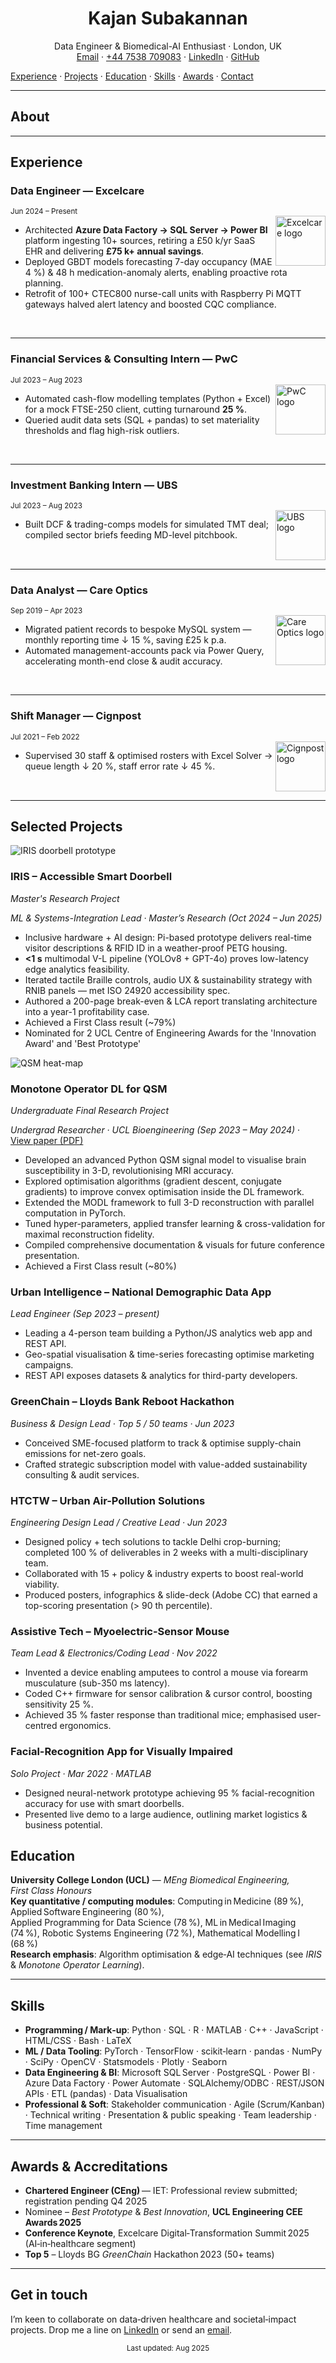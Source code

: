 <!-- Header image (optional) -->
<!-- ![Header](assets/images/header.png) -->

<h1 align="center">Kajan Subakannan</h1>
<p align="center">
  Data Engineer & Biomedical-AI Enthusiast · London, UK  
  <br/>
  <a href="mailto:kajan2backup@gmail.com">Email</a> ·
  <a href="tel:+447538709083">+44 7538 709083</a> ·
  <a href="https://www.linkedin.com/in/kajan-subakannan-578a16135/">LinkedIn</a> ·
  <a href="https://github.com/KajanGH">GitHub</a>
</p>
<div class="nav-panel">
  <a href="#experience">Experience</a> ·
  <a href="#selected-projects">Projects</a> ·
  <a href="#education">Education</a> ·
  <a href="#skills">Skills</a> ·
  <a href="#awards--accreditations">Awards</a> ·
  <a href="#get-in-touch">Contact</a>
</div>

---

## About


---
## Experience
<!-- ----------------------------------------------------------------- -->

### Data Engineer — Excelcare  
<sub>Jun 2024 – Present</sub>  
<img src="assets/images/logos/excelcare.png" height="80" style="object-fit:contain;" alt="Excelcare logo" align="right">

- Architected **Azure Data Factory → SQL Server → Power BI** platform ingesting 10+ sources, retiring a £50 k/yr SaaS EHR and delivering **£75 k+ annual savings**.  
- Deployed GBDT models forecasting 7-day occupancy (MAE 4 %) & 48 h medication-anomaly alerts, enabling proactive rota planning.  
- Retrofit of 100+ CTEC800 nurse-call units with Raspberry Pi MQTT gateways halved alert latency and boosted CQC compliance.  

<br clear="right"/>

---

### Financial Services & Consulting Intern — PwC  
<sub>Jul 2023 – Aug 2023</sub>  
<img src="assets/images/logos/pwc.png" height="80" style="object-fit:contain;" alt="PwC logo" align="right">

- Automated cash-flow modelling templates (Python + Excel) for a mock FTSE-250 client, cutting turnaround **25 %**.  
- Queried audit data sets (SQL + pandas) to set materiality thresholds and flag high-risk outliers.  

<br clear="right"/>

---

### Investment Banking Intern — UBS  
<sub>Jul 2023 – Aug 2023</sub>  
<img src="assets/images/logos/ubs.png" height="80" style="object-fit:contain;" alt="UBS logo" align="right">

- Built DCF & trading-comps models for simulated TMT deal; compiled sector briefs feeding MD-level pitchbook.  

<br clear="right"/>

---

### Data Analyst — Care Optics  
<sub>Sep 2019 – Apr 2023</sub>  
<img src="assets/images/logos/careoptics.png" height="80" style="object-fit:contain;" alt="Care Optics logo" align="right">

- Migrated patient records to bespoke MySQL system — monthly reporting time ↓ 15 %, saving £25 k p.a.  
- Automated management-accounts pack via Power Query, accelerating month-end close & audit accuracy.  

<br clear="right"/>

---

### Shift Manager — Cignpost  
<sub>Jul 2021 – Feb 2022</sub>  
<img src="assets/images/logos/cignpost.png" height="80" style="object-fit:contain;" alt="Cignpost logo" align="right">

- Supervised 30 staff & optimised rosters with Excel Solver → queue length ↓ 20 %, staff error rate ↓ 45 %.  

<br clear="right"/>

---

## Selected Projects
<div class="bento-grid">

<!-- ─────────────────────────── IRIS ─────────────────────────── -->
<div class="bento">
  <img src="assets/images/projects/iris.jpg" alt="IRIS doorbell prototype">
  <h3>IRIS – Accessible Smart Doorbell</h3>
  <p><em>Master's Research Project</em></p>
  <p><em>ML & Systems-Integration Lead · Master’s Research (Oct 2024 – Jun 2025)</em></p>
  <ul>
    <li>Inclusive hardware + AI design: Pi-based prototype delivers real-time visitor descriptions &amp; RFID ID in a weather-proof PETG housing.</li>
    <li><strong>&lt;1 s</strong> multimodal V-L pipeline (YOLOv8 + GPT-4o) proves low-latency edge analytics feasibility.</li>
    <li>Iterated tactile Braille controls, audio UX &amp; sustainability strategy with RNIB panels — met ISO 24920 accessibility spec.</li>
    <li>Authored a 200-page break-even &amp; LCA report translating architecture into a year-1 profitability case.</li>
    <li>Achieved a First Class result (~79%)</li>
    <li>Nominated for 2 UCL Centre of Engineering Awards for the 'Innovation Award' and 'Best Prototype'</li>
  </ul>
</div>

<!-- ─────────────────── Monotone Operator DL for QSM ─────────── -->
<div class="bento">
  <img src="assets/images/projects/qsm.gif" alt="QSM heat-map">
  <h3>Monotone Operator DL for QSM</h3>
  <p><em>Undergraduate Final Research Project</em></p>
  <p><em>Undergrad Researcher · UCL Bioengineering (Sep 2023 – May 2024)</em> ·
     <a href="assets/papers/monotone_qsm.pdf" target="_blank" rel="noopener">View&nbsp;paper (PDF)</a></p>
  <ul>
    <li>Developed an advanced Python QSM signal model to visualise brain susceptibility in 3-D, revolutionising MRI accuracy.</li>
    <li>Explored optimisation algorithms (gradient descent, conjugate gradients) to improve convex optimisation inside the DL framework.</li>
    <li>Extended the MODL framework to full 3-D reconstruction with parallel computation in PyTorch.</li>
    <li>Tuned hyper-parameters, applied transfer learning &amp; cross-validation for maximal reconstruction fidelity.</li>
    <li>Compiled comprehensive documentation &amp; visuals for future conference presentation.</li>
    <li>Achieved a First Class result (~80%)</li>
  </ul>
</div>

<!-- ──────────────── National Demographic Data App ───────────── -->
<div class="bento">
  <h3>Urban Intelligence – National Demographic Data App</h3>
  <p><em>Lead Engineer (Sep 2023 – present)</em></p>
  <ul>
    <li>Leading a 4-person team building a Python/JS analytics web app and REST API.</li>
    <li>Geo-spatial visualisation &amp; time-series forecasting optimise marketing campaigns.</li>
    <li>REST API exposes datasets &amp; analytics for third-party developers.</li>
  </ul>
</div>

<!-- ──────────────────── GreenChain Hackathon ─────────────────── -->
<div class="bento">
  <h3>GreenChain – Lloyds Bank Reboot Hackathon</h3>
  <p><em>Business & Design Lead · Top 5 / 50 teams · Jun 2023</em></p>
  <ul>
    <li>Conceived SME-focused platform to track &amp; optimise supply-chain emissions for net-zero goals.</li>
    <li>Crafted strategic subscription model with value-added sustainability consulting &amp; audit services.</li>
  </ul>
</div>

<!-- ──────────────── HTCTW Air-Pollution Project ─────────────── -->
<div class="bento">
  <h3>HTCTW – Urban Air-Pollution Solutions</h3>
  <p><em>Engineering Design Lead / Creative Lead · Jun 2023</em></p>
  <ul>
    <li>Designed policy + tech solutions to tackle Delhi crop-burning; completed 100 % of deliverables in 2 weeks with a multi-disciplinary team.</li>
    <li>Collaborated with 15 + policy &amp; industry experts to boost real-world viability.</li>
    <li>Produced posters, infographics &amp; slide-deck (Adobe CC) that earned a top-scoring presentation (> 90 th percentile).</li>
  </ul>
</div>

<!-- ────────────── Assistive Myoelectric-Sensor Mouse ─────────── -->
<div class="bento">
  <h3>Assistive Tech – Myoelectric-Sensor Mouse</h3>
  <p><em>Team Lead &amp; Electronics/Coding Lead · Nov 2022</em></p>
  <ul>
    <li>Invented a device enabling amputees to control a mouse via forearm musculature (sub-350 ms latency).</li>
    <li>Coded C++ firmware for sensor calibration &amp; cursor control, boosting sensitivity 25 %.</li>
    <li>Achieved 35 % faster response than traditional mice; emphasised user-centred ergonomics.</li>
  </ul>
</div>

<!-- ─────────── Facial-Recognition Accessibility App ─────────── -->
<div class="bento">
  <h3>Facial-Recognition App for Visually Impaired</h3>
  <p><em>Solo Project · Mar 2022 · MATLAB</em></p>
  <ul>
    <li>Designed neural-network prototype achieving 95 % facial-recognition accuracy for use with smart doorbells.</li>
    <li>Presented live demo to a large audience, outlining market logistics &amp; business potential.</li>
  </ul>
</div>

</div><!-- /.bento-grid -->

## Education

**University College London (UCL)** — *MEng Biomedical Engineering, First Class Honours*  
**Key quantitative / computing modules**: Computing in Medicine (89 %), Applied Software Engineering (80 %), Applied Programming for Data Science (78 %), ML in Medical Imaging (74 %), Robotic Systems Engineering (72 %), Mathematical Modelling I (68 %)  
**Research emphasis**: Algorithm optimisation & edge‑AI techniques (see *IRIS* & *Monotone Operator Learning*).

---

## Skills

- **Programming / Mark‑up**: Python · SQL · R · MATLAB · C++ · JavaScript · HTML/CSS · Bash · LaTeX  
- **ML / Data Tooling**: PyTorch · TensorFlow · scikit‑learn · pandas · NumPy · SciPy · OpenCV · Statsmodels · Plotly · Seaborn  
- **Data Engineering & BI**: Microsoft SQL Server · PostgreSQL · Power BI · Azure Data Factory · Power Automate · SQLAlchemy/ODBC · REST/JSON APIs · ETL (pandas) · Data Visualisation  
- **Professional & Soft**: Stakeholder communication · Agile (Scrum/Kanban) · Technical writing · Presentation & public speaking · Team leadership · Time management

---

## Awards & Accreditations

- **Chartered Engineer (CEng)** — IET: Professional review submitted; registration pending Q4 2025  
- Nominee – *Best Prototype* & *Best Innovation*, **UCL Engineering CEE Awards 2025**  
- **Conference Keynote**, Excelcare Digital‑Transformation Summit 2025 (AI‑in‑healthcare segment)  
- **Top 5** – Lloyds BG *GreenChain* Hackathon 2023 (50+ teams)

---

## Get in touch

I’m keen to collaborate on data‑driven healthcare and societal‑impact projects. Drop me a line on [LinkedIn](https://www.linkedin.com/in/kajan-subakannan-578a16135/) or send an [email](mailto:kajan2backup@gmail.com).

<!-- Footer note -->
<p align="center"><sub>Last updated: Aug 2025</sub></p>
